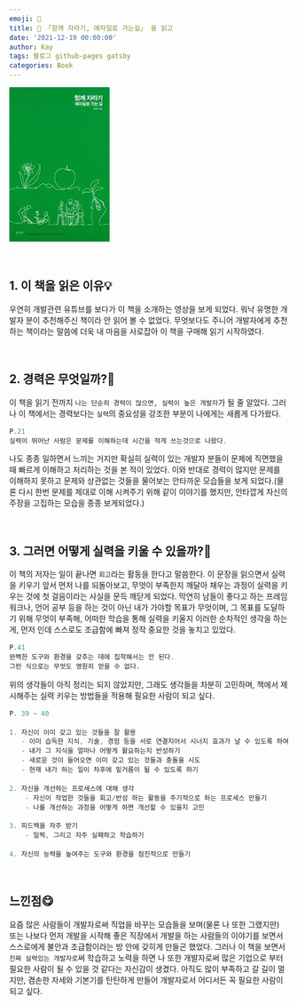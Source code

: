 ```yaml
---
emoji: 📕
title: 📕 「함께 자라기, 에자일로 가는길」 을 읽고
date: '2021-12-19 00:00:00'
author: Kay
tags: 블로그 github-pages gatsby
categories: Book
---
```


![1.jpeg](1.jpeg)

<br>

## **1\. 이 책을 읽은 이유💡**

우연히 개발관련 유튜브를 보다가 이 책을 소개하는 영상을 보게 되었다. 워낙 유명한 개발자 분이 추천해주신 책이라 안 읽어 볼 수 없었다. 무엇보다도 주니어 개발자에게 추천하는 책이라는 말씀에 더욱 내 마음을 사로잡아 이 책을 구매해 읽기 시작하였다.

<br>

## **2\. 경력은 무엇일까?🧐**

이 책을 읽기 전까지 `나는 단순히 경력이 많으면, 실력이 높은 개발자`가 될 줄 알았다.
그러나 이 책에서는 경력보다는 `실력`의 중요성을 강조한 부분이 나에게는 새롭게 다가왔다.

```ts
P.21
실력이 뛰어난 사람은 문제를 이해하는데 시간을 적게 쓰는것으로 나왔다.
```

나도 종종 일하면서 느끼는 거지만 확실히 실력이 있는 개발자 분들이 문제에 직면했을 때 빠르게 이해하고 처리하는 것을 본 적이 있었다. 이와 반대로 경력이 많지만 문제를 이해하지 못하고 문제와 상관없는 것들을 물어보는 안타까운 모습들을 보게 되었다.(물론 다시 한번 문제를 제대로 이해 시켜주기 위해 같이 이야기를 했지만, 안타깝게 자신의 주장을 고집하는 모습을 종종 보게되었다.)

<br>

## **3\. 그러면 어떻게 실력을 키울 수 있을까?💪**

이 책의 저자는 일이 끝나면 `회고`라는 활동을 한다고 말씀한다. 이 문장을 읽으면서 실력을 키우기 앞서 먼저 나를 되돌아보고, 무엇이 부족한지 깨달아 채우는 과정이 실력을 키우는 것에 첫 걸음이라는 사실을 문득 깨닫게 되었다. 막연히 남들이 좋다고 하는 프레임워크나, 언어 공부 등을 하는 것이 아닌 내가 가야할 목표가 무엇이며, 그 목표를 도달하기 위해 무엇이 부족해, 어떠한 학습을 통해 실력을 키울지 이러한 순차적인 생각을 하는게, 먼저 인데 스스로도 조급함에 빠져 정작 중요한 것을 놓치고 있었다.

```ts
P.41
완벽한 도구와 환경을 갖추는 데에 집착해서는 안 된다.
그런 식으로는 무엇도 영원히 얻을 수 없다.
```

위의 생각들이 아직 정리는 되지 않았지만, 그래도 생각들을 차분히 고민하며, 책에서 제시해주는 실력 키우는 방법들을 적용해 필요한 사람이 되고 싶다.

```ts
P. 39 ~ 40

1. 자신이 이미 갖고 있는 것들을 잘 활용
   - 이미 습득한 지식, 기술, 경험 등을 서로 연결지어서 시너지 효과가 날 수 있도록 하여, 다른 영역으로 왔다 갔다하는 것을 자주 할 수 있도록 함
   - 내가 그 지식을 얼마나 어떻게 활요하는지 반성하기
   - 새로운 것이 들어오면 이미 갖고 있는 것들과 충돌을 시도
   - 현재 내가 하는 일이 차후에 밑거름이 될 수 있도록 하기

2. 자신을 개선하는 프로세스에 대해 생각
    - 자신이 작업한 것들을 회고/반성 하는 활동을 주기적으로 하는 프로세스 만들기
    - 나를 개선하는 과정을 어떻게 하면 개선할 수 있을지 고민

3. 피드백을 자주 받기
    - 일찍, 그리고 자주 실패하고 학습하기

4. 자신의 능력을 높여주는 도구와 환경을 점진적으로 만들기
```

<br>

## **느낀점😋**

요즘 많은 사람들이 개발자로써 직업을 바꾸는 모습들을 보며(물론 나 또한 그랬지만) 또는 나보다 먼저 개발을 시작해 좋은 직장에서 개발을 하는 사람들의 이야기를 보면서 스스로에게 불안과 조급함이라는 방 안에 갖히게 만들곤 했었다. 그러나 이 책을 보면서 `진짜 실력있는 개발자로`써 학습하고 노력을 하면 나 또한 개발자로써 많은 기업으로 부터 필요한 사람이 될 수 있을 것 같다는 자신감이 생겼다.
아직도 많이 부족하고 갈 길이 멀지만, 겸손한 자세와 기본기를 탄탄하게 만들어 개발자로서 어디서든 꼭 필요한 사람이 되고 싶다.
